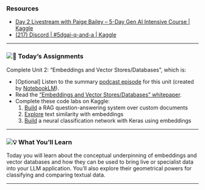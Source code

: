 ### Resources

* [Day 2 Livestream with Paige Bailey – 5-Day Gen AI Intensive Course  | Kaggle](https://www.youtube.com/watch?v=86GZC56rQCc&list=PLqFaTIg4myu-b1PlxitQdY0UYIbys-2es&index=3)
* [(217) Discord | #5dgai-q-and-a | Kaggle](https://discord.com/channels/1101210829807956100/1303438695143178251)

---


### **![🎒](https://fonts.gstatic.com/s/e/notoemoji/15.1/1f392/32.png) Today’s Assignments**

Complete Unit 2: “Embeddings and Vector Stores/Databases”, which is:

* [Optional] Listen to the summary [podcast episode](https://www.youtube.com/watch?v=1CC39K76Nqs) for this unit (created by [NotebookLM](https://notebooklm.google.com/?original_referer=https:%2F%2Fwww.google.com%23&pli=1)).
* Read the [“Embeddings and Vector Stores/Databases” whitepaper](https://www.kaggle.com/whitepaper-embeddings-and-vector-stores).
* Complete these code labs on Kaggle:
  1. [Build](https://www.kaggle.com/code/markishere/day-2-document-q-a-with-rag) a RAG question-answering system over custom documents
  2. [Explore](https://www.kaggle.com/code/markishere/day-2-embeddings-and-similarity-scores) text similarity with embeddings
  3. [Build](https://www.kaggle.com/code/markishere/day-2-classifying-embeddings-with-keras) a neural classification network with Keras using embeddings

---



### **![💡](https://fonts.gstatic.com/s/e/notoemoji/15.1/1f4a1/32.png) What You’ll Learn**

Today you will learn about the conceptual underpinning of embeddings and vector databases and how they can be used to bring live or specialist data into your LLM application. You’ll also explore their geometrical powers for classifying and comparing textual data.

---
